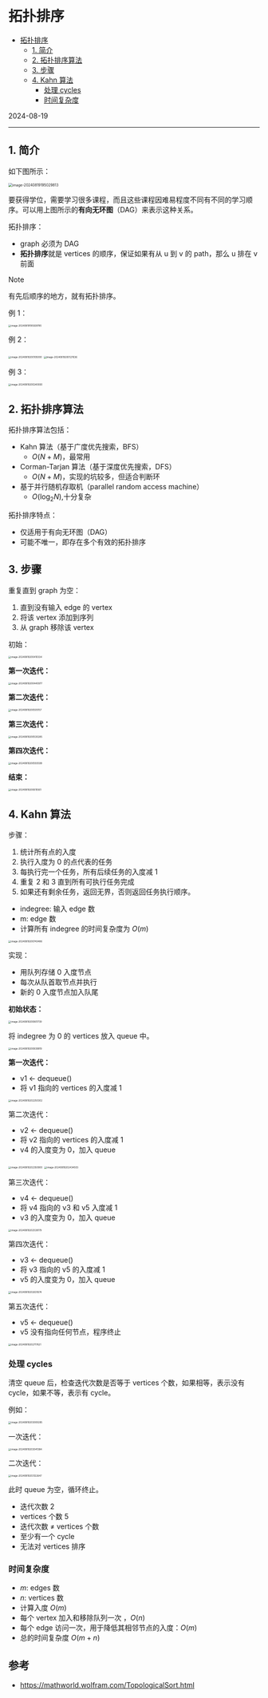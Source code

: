 # 拓扑排序

- [拓扑排序](#拓扑排序)
  - [1. 简介](#1-简介)
  - [2. 拓扑排序算法](#2-拓扑排序算法)
  - [3. 步骤](#3-步骤)
  - [4. Kahn 算法](#4-kahn-算法)
    - [处理 cycles](#处理-cycles)
    - [时间复杂度](#时间复杂度)

2024-08-19
***

## 1. 简介

如下图所示：

<img src="./images/image-20240819195029813.png" alt="image-20240819195029813" style="zoom:50%;" />

要获得学位，需要学习很多课程，而且这些课程因难易程度不同有不同的学习顺序。可以用上图所示的**有向无环图**（DAG）来表示这种关系。

拓扑排序：

- graph 必须为 DAG
- **拓扑排序**就是 vertices 的顺序，保证如果有从 u 到 v 的 path，那么 u 排在 v 前面

> [!NOTE]
>
> 有先后顺序的地方，就有拓扑排序。

例 1：

<img src="./images/image-20240819195929785.png" alt="image-20240819195929785" style="zoom:33%;" />

例 2：

<img src="./images/image-20240819200105000.png" alt="image-20240819200105000" style="zoom:33%;" />

<img src="./images/image-20240819200127636.png" alt="image-20240819200127636" style="zoom:33%;" />

例 3：

<img src="./images/image-20240819200240930.png" alt="image-20240819200240930" style="zoom:33%;" />

## 2. 拓扑排序算法

拓扑排序算法包括：

- Kahn 算法（基于广度优先搜索，BFS）
  - $O(N+M)$，最常用
- Corman-Tarjan 算法（基于深度优先搜索，DFS）
  - $O(N+M)$，实现的坑较多，但适合判断环
- 基于并行随机存取机（parallel random access machine）
  - $O(\log_2N)$,十分复杂

拓扑排序特点：

- 仅适用于有向无环图（DAG）
- 可能不唯一，即存在多个有效的拓扑排序

## 3. 步骤

重复直到 graph 为空：

1. 直到没有输入 edge 的 vertex
2. 将该 vertex 添加到序列
3. 从 graph 移除该 vertex

初始：

<img src="./images/image-20240819200410334.png" alt="image-20240819200410334" style="zoom:33%;" />

**第一次迭代：**

<img src="./images/image-20240819200440977.png" alt="image-20240819200440977" style="zoom:33%;" />

**第二次迭代：**

<img src="./images/image-20240819200505157.png" alt="image-20240819200505157" style="zoom:33%;" />

**第三次迭代：**

<img src="./images/image-20240819200530285.png" alt="image-20240819200530285" style="zoom:33%;" />

**第四次迭代：**

<img src="./images/image-20240819200555599.png" alt="image-20240819200555599" style="zoom:33%;" />

**结束：**

<img src="./images/image-20240819200615561.png" alt="image-20240819200615561" style="zoom:33%;" />

## 4. Kahn 算法

步骤：

1. 统计所有点的入度
2. 执行入度为 0 的点代表的任务
3. 每执行完一个任务，所有后续任务的入度减 1
4. 重复 2 和 3 直到所有可执行任务完成
5. 如果还有剩余任务，返回无界，否则返回任务执行顺序。

- indegree: 输入 edge 数
- m: edge 数
- 计算所有 indegree 的时间复杂度为 $O(m)$

<img src="./images/image-20240819200743486.png" alt="image-20240819200743486" style="zoom:33%;" />

实现：

- 用队列存储 0 入度节点
- 每次从队首取节点并执行
- 新的 0 入度节点加入队尾

**初始状态：**

<img src="./images/image-20240819200801739.png" alt="image-20240819200801739" style="zoom:33%;" />

将 indegree 为 0 的 vertices 放入 queue 中。

<img src="./images/image-20240819200839919.png" alt="image-20240819200839919" style="zoom:33%;" />

**第一次迭代：**

- v1 <- dequeue()
- 将 v1 指向的 vertices 的入度减 1

<img src="./images/image-20240819202250302.png" alt="image-20240819202250302" style="zoom:33%;" />

第二次迭代：

- v2 <- dequeue()
- 将 v2 指向的 vertices 的入度减 1
- v4 的入度变为 0，加入 queue

<img src="./images/image-20240819202350900.png" alt="image-20240819202350900" style="zoom:33%;" />

<img src="./images/image-20240819202434503.png" alt="image-20240819202434503" style="zoom:33%;" />

第三次迭代：

- v4 <- dequeue()
- 将 v4 指向的 v3 和 v5 入度减 1
- v3 的入度变为 0，加入 queue

<img src="./images/image-20240819202539179.png" alt="image-20240819202539179" style="zoom:33%;" />

第四次迭代：

- v3 <- dequeue()
- 将 v3 指向的 v5 的入度减 1
- v5 的入度变为 0，加入 queue

<img src="./images/image-20240819202631674.png" alt="image-20240819202631674" style="zoom:33%;" />

第五次迭代：

- v5 <- dequeue()
- v5 没有指向任何节点，程序终止

<img src="./images/image-20240819202717621.png" alt="image-20240819202717621" style="zoom:33%;" />

### 处理 cycles

清空 queue 后，检查迭代次数是否等于 vertices 个数，如果相等，表示没有 cycle，如果不等，表示有 cycle。

例如：

<img src="./images/image-20240819203000295.png" alt="image-20240819203000295" style="zoom:33%;" />

一次迭代：

<img src="./images/image-20240819203041384.png" alt="image-20240819203041384" style="zoom:33%;" />

二次迭代：

<img src="./images/image-20240819203122647.png" alt="image-20240819203122647" style="zoom:33%;" />

此时 queue 为空，循环终止。

- 迭代次数 2
- vertices 个数 5
- 迭代次数 ≠ vertices 个数
- 至少有一个 cycle
- 无法对 vertices 排序

### 时间复杂度

- $m$: edges 数
- $n$: vertices 数
- 计算入度 $O(m)$
- 每个 vertex 加入和移除队列一次 ，$O(n)$
- 每个 edge 访问一次，用于降低其相邻节点的入度：$O(m)$
- 总的时间复杂度 $O(m+n)$

## 参考

- https://mathworld.wolfram.com/TopologicalSort.html
